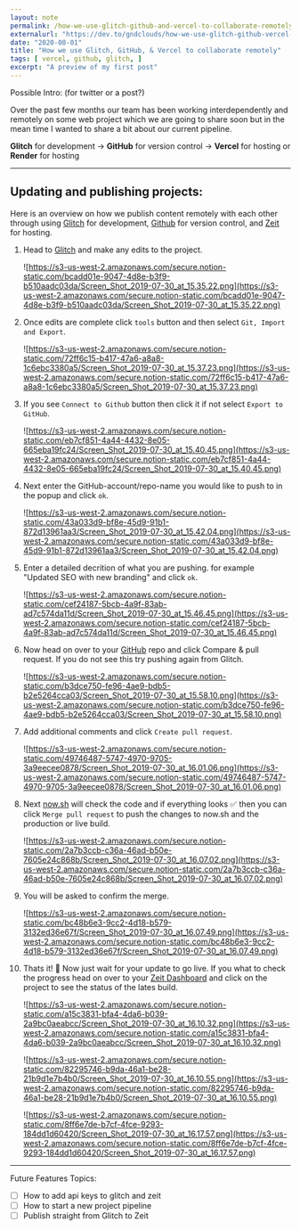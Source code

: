 ```yaml
---
layout: note
permalink: /how-we-use-glitch-github-and-vercel-to-collaborate-remotely/
externalurl: "https://dev.to/gndclouds/how-we-use-glitch-github-vercel-to-collaborate-remotely-14k5"
date: "2020-08-01"
title: "How we use Glitch, GitHub, & Vercel to collaborate remotely"
tags: [ vercel, github, glitch, ]
excerpt: "A preview of my first post"
---
```


Possible Intro: (for twitter or a post?)

Over the past few months our team has been working interdependently and remotely on some web project which we are going to share soon but in the mean time I wanted to share a bit about our current pipeline.

**Glitch** for development → **GitHub** for version control → **Vercel** for hosting or **Render** for hosting

---

## Updating and publishing projects:

Here is an overview on how we publish content remotely with each other through using [Glitch](https://glitch.com) for development, [Github](https://glitch.com) for version control, and [Zeit](https://zeit.co/) for hosting.

1. Head to [Glitch](https://glitch.com/@tinyfactories) and make any edits to the project.

    ![https://s3-us-west-2.amazonaws.com/secure.notion-static.com/bcadd01e-9047-4d8e-b3f9-b510aadc03da/Screen_Shot_2019-07-30_at_15.35.22.png](https://s3-us-west-2.amazonaws.com/secure.notion-static.com/bcadd01e-9047-4d8e-b3f9-b510aadc03da/Screen_Shot_2019-07-30_at_15.35.22.png)

2. Once edits are complete click `tools` button and then select `Git, Import and Export`.

    ![https://s3-us-west-2.amazonaws.com/secure.notion-static.com/72ff6c15-b417-47a6-a8a8-1c6ebc3380a5/Screen_Shot_2019-07-30_at_15.37.23.png](https://s3-us-west-2.amazonaws.com/secure.notion-static.com/72ff6c15-b417-47a6-a8a8-1c6ebc3380a5/Screen_Shot_2019-07-30_at_15.37.23.png)

3. If you see `Connect to Github` button then click it if not select `Export to GitHub`.

    ![https://s3-us-west-2.amazonaws.com/secure.notion-static.com/eb7cf851-4a44-4432-8e05-665eba19fc24/Screen_Shot_2019-07-30_at_15.40.45.png](https://s3-us-west-2.amazonaws.com/secure.notion-static.com/eb7cf851-4a44-4432-8e05-665eba19fc24/Screen_Shot_2019-07-30_at_15.40.45.png)

4. Next enter the GitHub-account/repo-name you would like to push to in the popup and click `ok`.

    ![https://s3-us-west-2.amazonaws.com/secure.notion-static.com/43a033d9-bf8e-45d9-91b1-872d13961aa3/Screen_Shot_2019-07-30_at_15.42.04.png](https://s3-us-west-2.amazonaws.com/secure.notion-static.com/43a033d9-bf8e-45d9-91b1-872d13961aa3/Screen_Shot_2019-07-30_at_15.42.04.png)

5. Enter a detailed decrition of what you are pushing. for example "Updated SEO with new branding" and click `ok`.

    ![https://s3-us-west-2.amazonaws.com/secure.notion-static.com/cef24187-5bcb-4a9f-83ab-ad7c574da11d/Screen_Shot_2019-07-30_at_15.46.45.png](https://s3-us-west-2.amazonaws.com/secure.notion-static.com/cef24187-5bcb-4a9f-83ab-ad7c574da11d/Screen_Shot_2019-07-30_at_15.46.45.png)

6. Now head on over to your [GitHub](https://github.com/tiny-factories) repo and click Compare & pull request. If you do not see this try pushing again from Glitch.

    ![https://s3-us-west-2.amazonaws.com/secure.notion-static.com/b3dce750-fe96-4ae9-bdb5-b2e5264cca03/Screen_Shot_2019-07-30_at_15.58.10.png](https://s3-us-west-2.amazonaws.com/secure.notion-static.com/b3dce750-fe96-4ae9-bdb5-b2e5264cca03/Screen_Shot_2019-07-30_at_15.58.10.png)

7. Add additional comments and click `Create pull request`.

    ![https://s3-us-west-2.amazonaws.com/secure.notion-static.com/49746487-5747-4970-9705-3a9eecee0878/Screen_Shot_2019-07-30_at_16.01.06.png](https://s3-us-west-2.amazonaws.com/secure.notion-static.com/49746487-5747-4970-9705-3a9eecee0878/Screen_Shot_2019-07-30_at_16.01.06.png)

8. Next [now.sh](http://now.sh) will check the code and if everything looks ✅  then you can click `Merge pull request` to push the changes to now.sh and the production or live build.

    ![https://s3-us-west-2.amazonaws.com/secure.notion-static.com/2a7b3ccb-c36a-46ad-b50e-7605e24c868b/Screen_Shot_2019-07-30_at_16.07.02.png](https://s3-us-west-2.amazonaws.com/secure.notion-static.com/2a7b3ccb-c36a-46ad-b50e-7605e24c868b/Screen_Shot_2019-07-30_at_16.07.02.png)

9. You will be asked to confirm the merge.

    ![https://s3-us-west-2.amazonaws.com/secure.notion-static.com/bc48b6e3-9cc2-4d18-b579-3132ed36e67f/Screen_Shot_2019-07-30_at_16.07.49.png](https://s3-us-west-2.amazonaws.com/secure.notion-static.com/bc48b6e3-9cc2-4d18-b579-3132ed36e67f/Screen_Shot_2019-07-30_at_16.07.49.png)

10. Thats it! 🎉 Now just wait for your update to go live. If you what to check the progress head on over to your [Zeit Dashboard](https://zeit.co/tiny-factories/tinyfactories) and click on the project to see the status of the lates build.

    ![https://s3-us-west-2.amazonaws.com/secure.notion-static.com/a15c3831-bfa4-4da6-b039-2a9bc0aeabcc/Screen_Shot_2019-07-30_at_16.10.32.png](https://s3-us-west-2.amazonaws.com/secure.notion-static.com/a15c3831-bfa4-4da6-b039-2a9bc0aeabcc/Screen_Shot_2019-07-30_at_16.10.32.png)

    ![https://s3-us-west-2.amazonaws.com/secure.notion-static.com/82295746-b9da-46a1-be28-21b9d1e7b4b0/Screen_Shot_2019-07-30_at_16.10.55.png](https://s3-us-west-2.amazonaws.com/secure.notion-static.com/82295746-b9da-46a1-be28-21b9d1e7b4b0/Screen_Shot_2019-07-30_at_16.10.55.png)

    ![https://s3-us-west-2.amazonaws.com/secure.notion-static.com/8ff6e7de-b7cf-4fce-9293-184dd1d60420/Screen_Shot_2019-07-30_at_16.17.57.png](https://s3-us-west-2.amazonaws.com/secure.notion-static.com/8ff6e7de-b7cf-4fce-9293-184dd1d60420/Screen_Shot_2019-07-30_at_16.17.57.png)

---

Future Features Topics:

- [ ]  How to add api keys to glitch and zeit
- [ ]  How to start a new project pipeline
- [ ]  Publish straight from Glitch to Zeit

